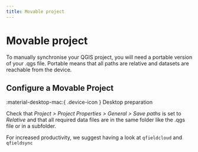```yaml
---
title: Movable project
---
```


# Movable project

To manually synchronise your QGIS project, you will need a portable
version of your .qgs file. Portable means that all paths are relative
and datasets are reachable from the device.


## Configure a Movable Project
:material-desktop-mac:{ .device-icon } Desktop preparation

Check that
*Project > Project Properties > General > Save paths*
is set to *Relative* and that all required data
files are in the same folder like the .qgs file or in a subfolder.

For increased productivity, we suggest having a look at
`qfieldcloud` and `qfieldsync`
